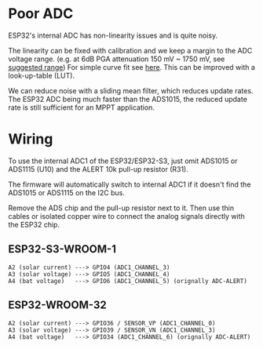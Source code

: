 # Poor ADC

ESP32's internal ADC has non-linearity issues and is quite noisy.

The linearity can be fixed with calibration and we keep a margin to the ADC voltage range. (e.g. at 6dB PGA attenuation
150 mV ~ 1750 mV, see [suggested range](https://docs.espressif.com/projects/esp-idf/en/v4.4/esp32s3/api-reference/peripherals/adc.html#_CPPv425adc1_config_channel_atten14adc1_channel_t11adc_atten_t))
For simple curve fit see [here](https://github.com/espressif/esp-idf/issues/164#issuecomment-318861287).
This can be improved with a look-up-table (LUT).

We can reduce noise with a sliding mean filter, which reduces update rates.
The ESP32 ADC being much faster than the ADS1015, the reduced update rate is still sufficient for an MPPT application.

# Wiring

To use the internal ADC1 of the ESP32/ESP32-S3, just omit ADS1015 or ADS1115 (U10) and the ALERT 10k pull-up resistor
(R31).

The firmware will automatically switch to internal ADC1 if it doesn't find the ADS1015 or ADS1115 on the I2C bus.

Remove the ADS chip and the pull-up resistor next to it. Then use thin cables or isolated copper wire to
connect the analog signals directly with the ESP32 chip.

## ESP32-S3-WROOM-1

```
A2 (solar current) ---> GPIO4 (ADC1_CHANNEL_3)
A3 (solar voltage) ---> GPIO5 (ADC1_CHANNEL_4)
A4 (bat voltage)   ---> GPIO6 (ADC1_CHANNEL_5) (orignally ADC-ALERT)
```

## ESP32-WROOM-32

```
A2 (solar current) ---> GPIO36 / SENSOR_VP (ADC1_CHANNEL_0)
A3 (solar voltage) ---> GPIO39 / SENSOR_VN (ADC1_CHANNEL_3)
A4 (bat voltage)   ---> GPIO34 (ADC1_CHANNEL_6) (orignally ADC-ALERT)
```

